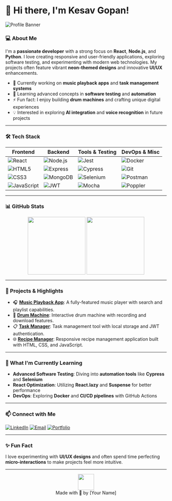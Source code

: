 # 👋 Hi there, I'm Kesav Gopan!

![Profile Banner](https://via.placeholder.com/1200x300?text=Welcome+to+My+GitHub+Profile) <!-- Optional: Add a custom banner -->

### 💻 About Me
I'm a **passionate developer** with a strong focus on **React**, **Node.js**, and **Python**. I love creating responsive and user-friendly applications, exploring software testing, and experimenting with modern web technologies. My projects often feature vibrant **neon-themed designs** and innovative **UI/UX** enhancements.

- 🔭 Currently working on **music playback apps** and **task management systems**
- 🌱 Learning advanced concepts in **software testing** and **automation**
- ⚡ Fun fact: I enjoy building **drum machines** and crafting unique digital experiences
- 💡 Interested in exploring **AI integration** and **voice recognition** in future projects

---

### 🛠️ Tech Stack
| Frontend       | Backend          | Tools & Testing      | DevOps & Misc     |
| -------------- | ---------------- | -------------------- | ----------------- |
| ![React](https://img.shields.io/badge/-React-blue?style=flat&logo=react) | ![Node.js](https://img.shields.io/badge/-Node.js-green?style=flat&logo=node.js) | ![Jest](https://img.shields.io/badge/-Jest-%23C21325?style=flat&logo=jest) | ![Docker](https://img.shields.io/badge/-Docker-blue?style=flat&logo=docker) |
| ![HTML5](https://img.shields.io/badge/-HTML5-orange?style=flat&logo=html5) | ![Express](https://img.shields.io/badge/-Express-gray?style=flat&logo=express) | ![Cypress](https://img.shields.io/badge/-Cypress-%23C21325?style=flat&logo=cypress) | ![Git](https://img.shields.io/badge/-Git-red?style=flat&logo=git) |
| ![CSS3](https://img.shields.io/badge/-CSS3-blue?style=flat&logo=css3) | ![MongoDB](https://img.shields.io/badge/-MongoDB-green?style=flat&logo=mongodb) | ![Selenium](https://img.shields.io/badge/-Selenium-gray?style=flat&logo=selenium) | ![Postman](https://img.shields.io/badge/-Postman-orange?style=flat&logo=postman) |
| ![JavaScript](https://img.shields.io/badge/-JavaScript-yellow?style=flat&logo=javascript) | ![JWT](https://img.shields.io/badge/-JWT-black?style=flat&logo=json-web-tokens) | ![Mocha](https://img.shields.io/badge/-Mocha-brown?style=flat&logo=mocha) | ![Poppler](https://img.shields.io/badge/-Poppler-red?style=flat) |

---

### 📊 GitHub Stats

<div align="center">
  <img height="180em" src="https://github-readme-stats.vercel.app/api?username=yourusername&show_icons=true&hide_border=true&theme=radical" />
  <img height="180em" src="https://github-readme-stats.vercel.app/api/top-langs/?username=yourusername&layout=compact&theme=radical" />
</div>

---

### 🚀 Projects & Highlights
- 🎧 **[Music Playback App](https://github.com/yourusername/music-app)**: A fully-featured music player with search and playlist capabilities.
- 🥁 **[Drum Machine](https://github.com/yourusername/drum-machine)**: Interactive drum machine with recording and download features.
- 📋 **[Task Manager](https://github.com/yourusername/task-manager)**: Task management tool with local storage and JWT authentication.
- 🌐 **[Recipe Manager](https://github.com/yourusername/recipe-app)**: Responsive recipe management application built with HTML, CSS, and JavaScript.

---

### 🌱 What I'm Currently Learning
- **Advanced Software Testing**: Diving into **automation tools** like **Cypress** and **Selenium**
- **React Optimization**: Utilizing **React.lazy** and **Suspense** for better performance
- **DevOps**: Exploring **Docker** and **CI/CD pipelines** with GitHub Actions

---

### 📫 Connect with Me
[![LinkedIn](https://img.shields.io/badge/-LinkedIn-blue?style=flat&logo=linkedin&logoColor=white)](https://linkedin.com/in/yourusername)
[![Email](https://img.shields.io/badge/-Email-red?style=flat&logo=gmail&logoColor=white)](mailto:yourname@example.com)
[![Portfolio](https://img.shields.io/badge/-Portfolio-black?style=flat&logo=github&logoColor=white)](https://yourportfolio.com)

---

### ✨ Fun Fact
I love experimenting with **UI/UX designs** and often spend time perfecting **micro-interactions** to make projects feel more intuitive.

---

<div align="center">
    <img src="https://media.giphy.com/media/xT0xeJpnrWC4XWblEk/giphy.gif" width="50">
    <br>
    Made with 💙 by [Your Name]
</div>
